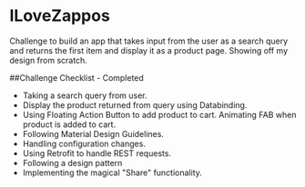 # ILoveZappos
Challenge to build an app that takes input from the user as a search query and returns the first item and display it as a product page. Showing off my design from scratch.

##Challenge Checklist - Completed

* Taking a search query from user.
* Display the product returned from query using Databinding.
* Using Floating Action Button to add product to cart. Animating FAB when product is added to cart.
* Following Material Design Guidelines. 
* Handling configuration changes.
* Using Retrofit to handle REST requests.
* Following a design pattern
* Implementing the magical "Share" functionality.